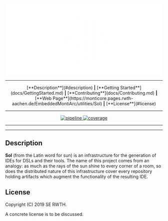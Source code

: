 <div align="center">
    <img src="docs/media/images/logo.gif" width="500"/>
</div>

<hr/>

<div align="center">
    [**Description**](#description) <b>|</b>
    [**Getting Started**](docs/GettingStarted.md) <b>|</b>
    [**Contributing**](docs/Contributing.md) <b>|</b>
    [**Web Page**](https://monticore.pages.rwth-aachen.de/EmbeddedMontiArc/utilities/Sol) <b>|</b>
    [**License**](#license)
</div>

<hr/>

<div align="center">
    <a href="https://git.rwth-aachen.de/monticore/EmbeddedMontiArc/utilities/Sol/commits/master">
        <img alt="pipeline" src="https://git.rwth-aachen.de/monticore/EmbeddedMontiArc/utilities/Sol/badges/master/pipeline.svg?style=flat-square"/>
    </a>
    <a href="https://git.rwth-aachen.de/monticore/EmbeddedMontiArc/utilities/Sol/commits/master">
        <img alt="coverage" src="https://git.rwth-aachen.de/monticore/EmbeddedMontiArc/utilities/Sol/badges/master/coverage.svg?style=flat-square"/>
    </a>
</div>

<hr/>
<hr/>

## Description
**Sol** (from the Latin word for sun) is an infrastructure for the generation of IDEs for DSLs and their tools. The name
of this project comes from an analogy: as much as the rays of the sun shine to every corner of a room, so does the
distributed nature of this infrastructure cover every repository holding artifacts which augment the functionality of
the resulting IDE.

## License
Copyright (C) 2019 SE RWTH.

A concrete license is to be discussed.